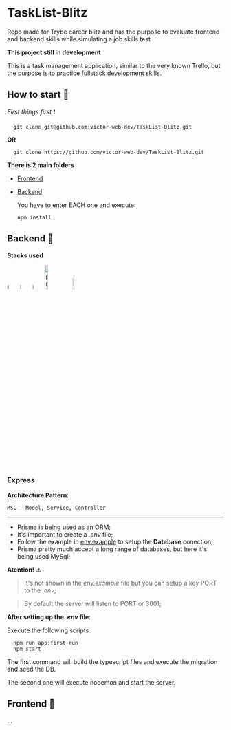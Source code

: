 # TaskList-Blitz
Repo made for Trybe career blitz and has the purpose to evaluate frontend and backend skills while simulating a job skills test

**This project still in development**

This is a task management application, similar to the very known Trello, but the purpose is to practice fullstack development skills.

## How to start :rocket:

*First things first* :exclamation:
``` 
  git clone git@github.com:victor-web-dev/TaskList-Blitz.git
```
**OR**
```
  git clone https://github.com/victor-web-dev/TaskList-Blitz.git
```


  **There is 2 main folders**
- [Frontend](/frontend)
- [Backend](/backend)
  
  You have to enter EACH one and execute:
  ```
  npm install
  ```
  
## Backend :pushpin:
  
**Stacks used**
  <p align="left">
  <img width=5% title="typescript" src="https://img.icons8.com/color/96/000000/typescript.png"/>
  <img width=5% title="nodejs" src="https://img.icons8.com/color/96/000000/nodejs.png"/>
  <img width=5% title="eslint" src="https://img.icons8.com/color/96/000000/eslint.png"/>
  <img width=12% title="prisma" src="https://website-v9.vercel.app/logo-white.svg"/>
  <img width=8% title="mysql" src="https://img.icons8.com/color/96/000000/mysql-logo.png"/>
  <h3>Express</h3>
</p>

**Architecture Pattern**:

    MSC - Model, Service, Controller

<hr/>

- Prisma is being used as an ORM;
- It's important to create a *.env* file;
- Follow the example in [env.example](/backend/env.example) to setup the **Database** conection;
- Prisma pretty much accept a long range of databases, but here it's being used MySql;

**Atention!** :anchor:

  >It's not shown in the _env.example_ file but you can setup a key PORT to the _.env_;
  
  >By default the server will listen to PORT or 3001;



**After setting up the _.env_ file**:

Execute the following scripts

```
  npm run app:first-run
  npm start

```
The first command will build the typescript files and execute the migration and seed the DB.

The second one will execute nodemon and start the server.

## Frontend :pushpin:
...

